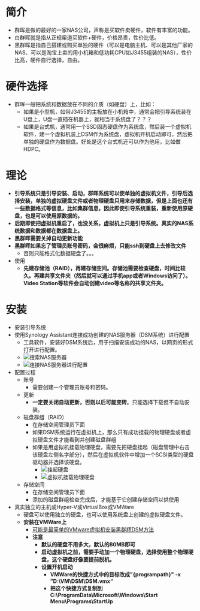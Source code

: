 # 简介
* 群晖是做的最好的一家NAS公司，声称是买软件卖硬件，软件有丰富的功能。
* 白群晖就是指从正规渠道买软件+硬件，价格昂贵，性价比低。
* 黑群晖是指自己搭建或购买单独的硬件（可以是电脑主机、可以是其他厂家的NAS、可以是淘宝上卖的用小机箱和低功耗CPU如J3455组装的NAS），性价比高，硬件自行选择，自由。

# 硬件选择
* 群晖一般把系统和数据放在不同的介质（如硬盘）上，比如：
    * 如果是小型机，如带J3455的主板放在小机箱中，通常会把引导系统装在U盘上，U盘一直插在机器上，就相当于系统盘了？？？
    * 如果是台式机，通常用一个SSD固态硬盘作为系统盘，然后装一个虚拟机软件，建一个虚拟机装上DSM作为系统盘，虚拟机开机启动即可，然后把单独的硬盘作为数据盘。好处是这个台式机还可以作为他用，比如做HDPC。

# 理论
* **引导系统只是引导安装、启动，群晖系统可以使单独的虚拟机文件，引导后选择安装，单独的虚拟硬盘文件或者物理硬盘只用来存储数据，但是上面也还有一些数据格式等信息，比如集群信息，因此即使引导系统重装，重新使用原硬盘，也是可以使用原数据的。**
* **后期即使把虚拟机重启了，也没关系，虚拟机上只是引导系统。真实的NAS系统数据和数据都在数据盘上。**
* **黑群晖需要关掉自动更新功能**
* **黑群晖如果忘了管理员账号密码，会很麻烦，只能ssh到硬盘上去修改文件**
    * 否则只能格式化数据硬盘了。。。
* 使用
    * **先建存储池（RAID），再建存储空间。存储池需要检查硬盘，时间比较久。再建共享文件夹（然后就可以通过手机app或者Windows访问了）。Video Station等软件会自动创建video等名称的共享文件夹。**

# 安装
* 安装引导系统
* 使用Synology Assistant连接成功创建的NAS服务器（DSM系统）进行配置
    * 工具软件，安装好DSM系统后，用于扫描安装成功的NAS，以网页的形式打开进行配置。
    * ![搜索NAS服务器](https://img2018.cnblogs.com/blog/106125/201903/106125-20190302161445098-718595257.png)
    * ![连接NAS服务器进行配置](https://img2018.cnblogs.com/blog/106125/201903/106125-20190302161428566-74646556.png)
* 配置过程
    * 账号
        * 需要创建一个管理员账号和密码。
    * 更新
        * **一定要关闭自动更新，否则以后可能变砖**。只能选择下载但不自动安装。
    * 磁盘群组（RAID）
        * 在存储空间管理员下面
        * 如果DSM系统运行在虚拟机上，那么只有成功挂载的物理硬盘或者虚拟硬盘文件才能看到并创建磁盘群组
        * 如果是用虚拟机挂载物理硬盘，需要先把硬盘挂起（磁盘管理中右击该硬盘左侧名字部分），然后在虚拟机软件中增加一个SCSI类型的硬盘驱动器并选择该硬盘。
            * ![挂起硬盘](https://img2018.cnblogs.com/blog/106125/201903/106125-20190302170420627-963124973.png)
            * ![虚拟机挂载物理硬盘](https://img2018.cnblogs.com/blog/106125/201903/106125-20190302170442280-1632139369.png)
    * 存储空间
        * 在存储空间管理员下面
        * 添加的磁盘群组检查完成后，才能基于它创建存储空间以供使用
* 真实独立的主机或Hyper-V或VirtualBox或VMWare
    * 硬盘可以使用独立的硬盘，也可以使用系统盘上创建的虚拟硬盘文件。
    * **安装在VMWare上**
        * [可能是最简单的VMware虚拟机安装黑群辉DSM方法](https://post.m.smzdm.com/p/ag89drvd/?send_by=1794014449)
        * **注意**
            * **默认的硬盘不用多大，默认的80MB即可**
            * **启动虚拟机之前，需要手动加一个物理硬盘，选择使用整个物理硬盘，这个硬盘好像要提前脱机。**
            * **设置开机启动**
                * **VMWare的快捷方式中的目标改成"{programpath}" -x ”D:\VM\DSM\DSM.vmx“**
                * **把这个快捷方式复制到C:\ProgramData\Microsoft\Windows\Start Menu\Programs\StartUp**